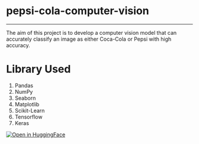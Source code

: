# pepsi-cola-computer-vision
---

The aim of this project is to develop a computer vision model that can accurately classify an image as either Coca-Cola or Pepsi with high accuracy.

# Library Used
1. Pandas
2. NumPy
3. Seaborn
4. Matplotlib
5. Scikit-Learn
6. Tensorflow
7. Keras


[![Open in HuggingFace](https://static.streamlit.io/badges/streamlit_badge_black_white.svg)](https://huggingface.co/spaces/mfandhi/cola-or-pepsi)

